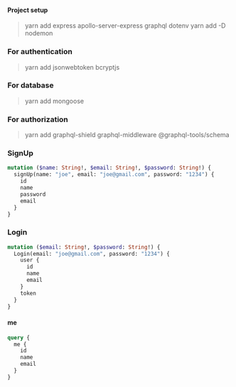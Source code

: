 #### Project setup

> yarn add express apollo-server-express graphql dotenv
> yarn add -D nodemon

### For authentication

> yarn add jsonwebtoken bcryptjs

### For database

> yarn add mongoose

### For authorization

> yarn add graphql-shield graphql-middleware @graphql-tools/schema

### SignUp

```graphql
mutation ($name: String!, $email: String!, $password: String!) {
  signUp(name: "joe", email: "joe@gmail.com", password: "1234") {
    id
    name
    password
    email
  }
}
```

### Login

```graphql
mutation ($email: String!, $password: String!) {
  Login(email: "joe@gmail.com", password: "1234") {
    user {
      id
      name
      email
    }
    token
  }
}
```

#### me

```graphql
query {
  me {
    id
    name
    email
  }
}
```

